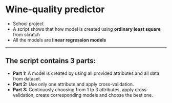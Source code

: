 # Wine-quality predictor
* School project <br>
* A script shows that how model is created using **ordinary least square** from scratch <br>
* All the models are **linear regression models**
_____
## The script contains **3 parts**:
- **Part 1:** A model is created by using all provided attributes and all data from dataset.
- **Part 2:** Use only one attribute and apply cross-validation.
- **Part 3:** Continuosly choosing from 1 to 3 attributes, apply cross-validation, create corresponding models and choose the best one.
